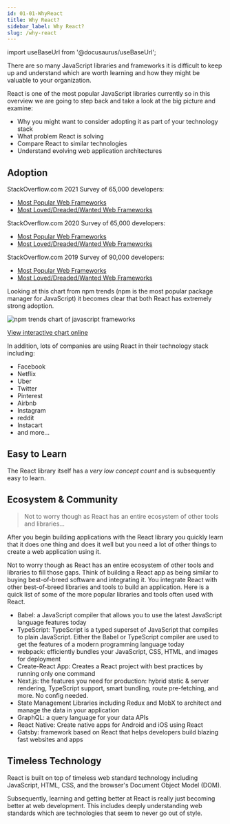 ```yaml
---
id: 01-01-WhyReact
title: Why React?
sidebar_label: Why React?
slug: /why-react
---
```


import useBaseUrl from '@docusaurus/useBaseUrl';

There are so many JavaScript libraries and frameworks it is difficult to keep up and understand which are worth learning and how they might be valuable to your organization.

React is one of the most popular JavaScript libraries currently so in this overview we are going to step back and take a look at the big picture and examine:

- Why you might want to consider adopting it as part of your technology stack
- What problem React is solving
- Compare React to similar technologies
- Understand evolving web application architectures

## Adoption

StackOverflow.com 2021 Survey of 65,000 developers:

- [Most Popular Web Frameworks](https://insights.stackoverflow.com/survey/2021#section-most-popular-technologies-web-frameworks)
- [Most Loved/Dreaded/Wanted Web Frameworks](https://insights.stackoverflow.com/survey/2021#section-most-loved-dreaded-and-wanted-web-frameworks)

StackOverflow.com 2020 Survey of 65,000 developers:

- [Most Popular Web Frameworks](https://insights.stackoverflow.com/survey/2020#technology-web-frameworks)
- [Most Loved/Dreaded/Wanted Web Frameworks](https://insights.stackoverflow.com/survey/2020#technology-most-loved-dreaded-and-wanted-web-frameworks)

StackOverflow.com 2019 Survey of 90,000 developers:

- [Most Popular Web Frameworks](https://insights.stackoverflow.com/survey/2019#technology-_-web-frameworks)
- [Most Loved/Dreaded/Wanted Web Frameworks](https://insights.stackoverflow.com/survey/2019#technology-_-most-loved-dreaded-and-wanted-web-frameworks)

Looking at this chart from npm trends (npm is the most popular package manager for JavaScript) it becomes clear that both React has extremely strong adoption.

![npm trends chart of javascript frameworks](https://user-images.githubusercontent.com/1474579/153309408-57d42bd2-7477-40a3-9918-021bf4c9100c.png)

[View interactive chart online](https://www.npmtrends.com/@angular/core-vs-react-vs-vue)

In addition, lots of companies are using React in their technology stack including:

- Facebook
- Netflix
- Uber
- Twitter
- Pinterest
- Airbnb
- Instagram
- reddit
- Instacart
- and more...

## Easy to Learn

The React library itself has a _very low concept count_ and is subsequently easy to learn.

## Ecosystem & Community

> Not to worry though as React has an entire ecosystem of other tools and libraries...

After you begin building applications with the React library you quickly learn that it does one thing and does it well but you need a lot of other things to create a web application using it.

Not to worry though as React has an entire ecosystem of other tools and libraries to fill those gaps. Think of building a React app as being similar to buying best-of-breed software and integrating it. You integrate React with other best-of-breed libraries and tools to build an application. Here is a quick list of some of the more popular libraries and tools often used with React.

- Babel: a JavaScript compiler that allows you to use the latest JavaScript language features today
- TypeScript: TypeScript is a typed superset of JavaScript that compiles to plain JavaScript. Either the Babel or TypeScript compiler are used to get the features of a modern programming language today
- webpack: efficiently bundles your JavaScript, CSS, HTML, and images for deployment
- Create-React App: Creates a React project with best practices by running only one command
- Next.js: the features you need for production: hybrid static & server rendering, TypeScript support, smart bundling, route pre-fetching, and more. No config needed.
- State Management Libraries including Redux and MobX to architect and manage the data in your application
- GraphQL: a query language for your data APIs
- React Native: Create native apps for Android and iOS using React
- Gatsby: framework based on React that helps developers build blazing fast websites and apps

## Timeless Technology

React is built on top of timeless web standard technology including JavaScript, HTML, CSS, and the browser's Document Object Model (DOM).

Subsequently, learning and getting better at React is really just becoming better at web development. This includes deeply understanding web standards which are technologies that seem to never go out of style.

<!-- ---

<div id="video-container">
  <p>
    <a  href="https://courses.funnyant.com/courses/hands-on-react/lectures/28665275?wvideo=xh5cfjfsge">
        <img  src="https://cdn.filestackcontent.com/HrvYt2XtRu2H3xh4bG6i" width={800} height={450} style={{width: 800, height: 450}} />
        <img id="playVideo" height="30px" width="50px" src={useBaseUrl('img/play-arrow.svg')}/>
    </a>
  </p>
</div> -->
